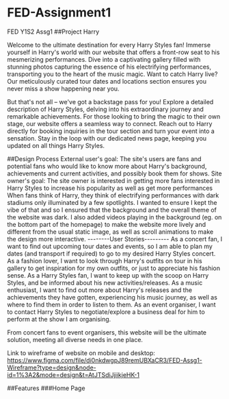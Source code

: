 # FED-Assignment1
FED Y1S2 Assg1
##Project Harry

Welcome to the ultimate destination for every Harry Styles fan! Immerse yourself in Harry's world with our website that offers a front-row seat to his mesmerizing performances. Dive into a captivating gallery filled with stunning photos capturing the essence of his electrifying performances, transporting you to the heart of the music magic. Want to catch Harry live? Our meticulously curated tour dates and locations section ensures you never miss a show happening near you.

But that's not all – we've got a backstage pass for you! Explore a detailed description of Harry Styles, delving into his extraordinary journey and remarkable achievements. For those looking to bring the magic to their own stage, our website offers a seamless way to connect. Reach out to Harry directly for booking inquiries in the tour section and turn your event into a sensation. Stay in the loop with our dedicated news page, keeping you updated on all things Harry Styles.

##Design Process
External user's goal:
The site's users are fans and potential fans who would like to know more about Harry's background, achievements and current activities, and possibly book them for shows.
Site owner's goal:
The site owner is interested in getting more fans interested in Harry Styles to increase his popularity as well as get more performances
When fans think of Harry, they think of electrifying performances with dark stadiums only illuminated by a few spotlights. I wanted to ensure I kept the vibe of that and so I ensured that the background and the overall theme of the website was dark. I also added videos playing in the background (eg. on the bottom part of the homepage) to make the website more lively and different from the usual static image, as well as scroll animations to make the design more interactive.
--------User Stories---------
As a concert fan, I want to find out upcoming tour dates and events, so I am able to plan my dates (and transport if required) to go to my desired Harry Styles concert.
As a fashion lover, I want to look through Harry's outfits on tour in his gallery to get inspiration for my own outfits, or just to appreciate his fashion sense.
As a Harry Styles fan, I want to keep up with the scoop on Harry Styles, and be informed about his new activities/releases.
As a music enthusiast, I want to find out more about Harry's releases and the achievements they have gotten, experiencing his music journey, as well as where to find them in order to listen to them.
As an event organiser, I want to contact Harry Styles to negotiate/explore a business deal for him to perform at the show I am organising.

From concert fans to event organisers, this website will be the ultimate solution, meeting all diverse needs in one place.

Link to wireframe of website on mobile and desktop: https://www.figma.com/file/di0nkdwgpJ89remUBXaCR3/FED-Assg1-Wireframe?type=design&node-id=1%3A2&mode=design&t=AtJTSdiJjiikjeHK-1

##Features
###Home Page



